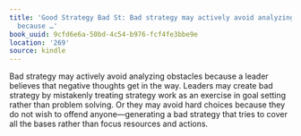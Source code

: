 ```yaml
---
title: 'Good Strategy Bad St: Bad strategy may actively avoid analyzing obstacles
  because …'
book_uuid: 9cfd6e6a-50bd-4c54-b976-fcf4fe3bbe9e
location: '269'
source: kindle
---
```


Bad strategy may actively avoid analyzing obstacles because a leader believes that negative thoughts get in the way. Leaders may create bad strategy by mistakenly treating strategy work as an exercise in goal setting rather than problem solving. Or they may avoid hard choices because they do not wish to offend anyone—generating a bad strategy that tries to cover all the bases rather than focus resources and actions.